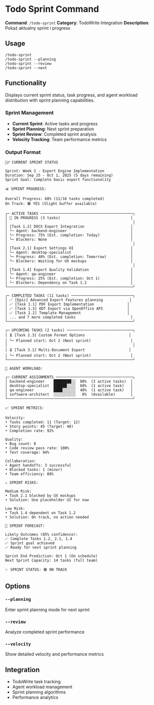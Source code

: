 # Todo Sprint Command

**Command**: `/todo-sprint`
**Category**: TodoWrite Integration
**Description**: Pokaż aktualny sprint i progress

## Usage

```
/todo-sprint
/todo-sprint --planning
/todo-sprint --review
/todo-sprint --next
```

## Functionality

Displays current sprint status, task progress, and agent workload distribution with sprint planning capabilities.

### Sprint Management
- **Current Sprint**: Active tasks and progress
- **Sprint Planning**: Next sprint preparation
- **Sprint Review**: Completed sprint analysis
- **Velocity Tracking**: Team performance metrics

### Output Format
```
🏃‍♂️ CURRENT SPRINT STATUS

Sprint: Week 2 - Export Engine Implementation
Duration: Sep 25 - Oct 1, 2025 (5 days remaining)
Sprint Goal: Complete basic export functionality

📊 SPRINT PROGRESS:

Overall Progress: 68% (11/16 tasks completed)
On Track: 🟢 YES (Slight buffer available)

┌─ ACTIVE TASKS ──────────────────────────────────────────┐
│ 🔄 IN PROGRESS (3 tasks)                                │
│                                                         │
│ [Task 1.2] DOCX Export Integration                     │
│ └─ Agent: backend-engineer                             │
│ └─ Progress: 75% (Est. completion: Today)              │
│ └─ Blockers: None                                      │
│                                                         │
│ [Task 2.1] Export Settings UI                          │
│ └─ Agent: desktop-specialist                           │
│ └─ Progress: 40% (Est. completion: Tomorrow)           │
│ └─ Blockers: Waiting for UX mockups                    │
│                                                         │
│ [Task 1.4] Export Quality Validation                   │
│ └─ Agent: qa-engineer                                  │
│ └─ Progress: 25% (Est. completion: Oct 1)              │
│ └─ Blockers: Dependency on Task 1.2                    │
└─────────────────────────────────────────────────────────┘

┌─ COMPLETED TASKS (11 tasks) ────────────────────────────┐
│ ✅ [Epic] Advanced Export Features planning            │
│ ✅ [Task 1.1] PDF Export Implementation               │
│ ✅ [Task 1.3] ODT Export via OpenOffice API           │
│ ✅ [Task 2.2] Template Management                     │
│ ... and 7 more completed tasks                         │
└─────────────────────────────────────────────────────────┘

┌─ UPCOMING TASKS (2 tasks) ──────────────────────────────┐
│ ⏳ [Task 2.3] Custom Format Options                    │
│ └─ Planned start: Oct 2 (Next sprint)                  │
│                                                         │
│ ⏳ [Task 3.1] Multi-Document Export                    │
│ └─ Planned start: Oct 2 (Next sprint)                  │
└─────────────────────────────────────────────────────────┘

🤖 AGENT WORKLOAD:

┌─ CURRENT ASSIGNMENTS ───────────────────────────────────┐
│ backend-engineer    ████████░░  80%  (2 active tasks)  │
│ desktop-specialist  ██████░░░░  60%  (1 active task)   │
│ qa-engineer         ████░░░░░░  40%  (1 active task)   │
│ software-architect  ░░░░░░░░░░   0%  (Available)       │
└─────────────────────────────────────────────────────────┘

📈 SPRINT METRICS:

Velocity:
• Tasks completed: 11 (Target: 12)
• Story points: 45 (Target: 48)
• Completion rate: 92%

Quality:
• Bug count: 0
• Code review pass rate: 100%
• Test coverage: 94%

Collaboration:
• Agent handoffs: 3 successful
• Blocked tasks: 1 (minor)
• Team efficiency: 88%

⚠️ SPRINT RISKS:

Medium Risk:
• Task 2.1 blocked by UX mockups
• Solution: Use placeholder UI for now

Low Risk:
• Task 1.4 dependent on Task 1.2
• Solution: On track, no action needed

🎯 SPRINT FORECAST:

Likely Outcomes (85% confidence):
✅ Complete Tasks 1.2, 2.1, 1.4
✅ Sprint goal achieved
✅ Ready for next sprint planning

Sprint End Prediction: Oct 1 (On schedule)
Next Sprint Capacity: 14 tasks (full team)

✨ SPRINT STATUS: 🟢 ON TRACK
```

## Options

### `--planning`
Enter sprint planning mode for next sprint

### `--review`
Analyze completed sprint performance

### `--velocity`
Show detailed velocity and performance metrics

## Integration

- TodoWrite task tracking
- Agent workload management
- Sprint planning algorithms
- Performance analytics